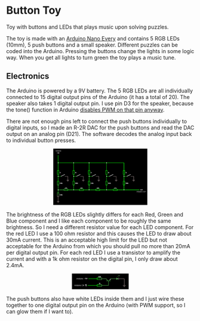 # Button Toy
Toy with buttons and LEDs that plays music upon solving puzzles.

The toy is made with an [Arduino Nano Every](https://docs.arduino.cc/hardware/nano-every) and contains 5 RGB LEDs (10mm), 5 push buttons and a small speaker. Different puzzles can be coded into the Arduino. Pressing the buttons change the lights in some logic way. When you get all lights to turn green the toy plays a music tune.

## Electronics
The Arduino is powered by a 9V battery. The 5 RGB LEDs are all individually connected to 15 digital output pins of the Arduino (it has a total of 20). The speaker also takes 1 digital output pin. I use pin D3 for the speaker, because the tone() function in Arduino [disables PWM on that pin anyway](https://emalliab.wordpress.com/2022/01/23/arduino-nano-every-timers-and-pwm).

There are not enough pins left to connect the push buttons individually to digital inputs, so I made an R-2R DAC for the push buttons and read the DAC output on an analog pin (D21). The software decodes the analog input back to individual button presses.

<p align="center"><img src="ButtonsWiring.png"  width="50%" height="50%"></p>

The brightness of the RGB LEDs slightly differs for each Red, Green and Blue component and I like each component to be roughly the same brightness. So I need a different resistor value for each LED component. For the red LED I use a 100 ohm resistor and this causes the LED to draw about 30mA current. This is an acceptable high limit for the LED but not acceptable for the Arduino from which you should pull no more than 20mA per digital output pin. For each red LED I use a transistor to amplify the current and with a 1k ohm resistor on the digital pin, I only draw about 2.4mA.

<p align="center"><img src="LedsWiring.png"  width="30%" height="30%"></p>

The push buttons also have white LEDs inside them and I just wire these together to one digital output pin on the Arduino (with PWM support, so I can glow them if I want to).
